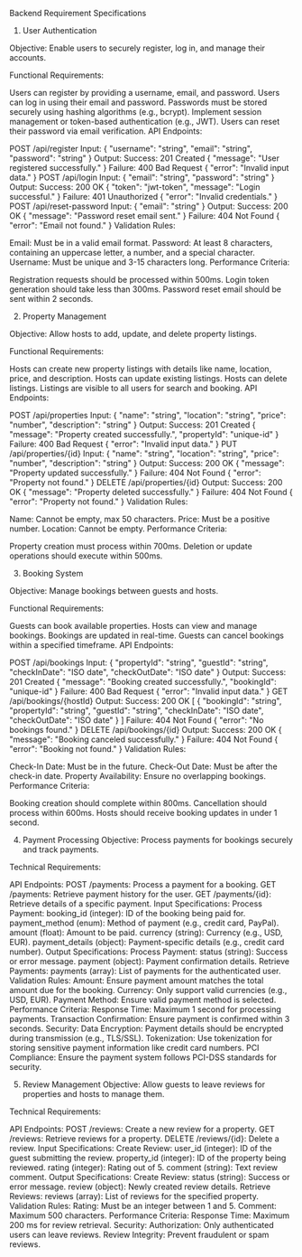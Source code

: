 Backend Requirement Specifications

1. User Authentication

Objective: Enable users to securely register, log in, and manage their accounts.

Functional Requirements:

Users can register by providing a username, email, and password.
Users can log in using their email and password.
Passwords must be stored securely using hashing algorithms (e.g., bcrypt).
Implement session management or token-based authentication (e.g., JWT).
Users can reset their password via email verification.
API Endpoints:

POST /api/register
Input:
{
  "username": "string",
  "email": "string",
  "password": "string"
}
Output:
Success: 201 Created
{
  "message": "User registered successfully."
}
Failure: 400 Bad Request
{
  "error": "Invalid input data."
}
POST /api/login
Input:
{
  "email": "string",
  "password": "string"
}
Output:
Success: 200 OK
{
  "token": "jwt-token",
  "message": "Login successful."
}
Failure: 401 Unauthorized
{
  "error": "Invalid credentials."
}
POST /api/reset-password
Input:
{
  "email": "string"
}
Output:
Success: 200 OK
{
  "message": "Password reset email sent."
}
Failure: 404 Not Found
{
  "error": "Email not found."
}
Validation Rules:

Email: Must be in a valid email format.
Password: At least 8 characters, containing an uppercase letter, a number, and a special character.
Username: Must be unique and 3-15 characters long.
Performance Criteria:

Registration requests should be processed within 500ms.
Login token generation should take less than 300ms.
Password reset email should be sent within 2 seconds.

2. Property Management

Objective: Allow hosts to add, update, and delete property listings.

Functional Requirements:

Hosts can create new property listings with details like name, location, price, and description.
Hosts can update existing listings.
Hosts can delete listings.
Listings are visible to all users for search and booking.
API Endpoints:

POST /api/properties
Input:
{
  "name": "string",
  "location": "string",
  "price": "number",
  "description": "string"
}
Output:
Success: 201 Created
{
  "message": "Property created successfully.",
  "propertyId": "unique-id"
}
Failure: 400 Bad Request
{
  "error": "Invalid input data."
}
PUT /api/properties/{id}
Input:
{
  "name": "string",
  "location": "string",
  "price": "number",
  "description": "string"
}
Output:
Success: 200 OK
{
  "message": "Property updated successfully."
}
Failure: 404 Not Found
{
  "error": "Property not found."
}
DELETE /api/properties/{id}
Output:
Success: 200 OK
{
  "message": "Property deleted successfully."
}
Failure: 404 Not Found
{
  "error": "Property not found."
}
Validation Rules:

Name: Cannot be empty, max 50 characters.
Price: Must be a positive number.
Location: Cannot be empty.
Performance Criteria:

Property creation must process within 700ms.
Deletion or update operations should execute within 500ms.


3. Booking System

Objective: Manage bookings between guests and hosts.

Functional Requirements:

Guests can book available properties.
Hosts can view and manage bookings.
Bookings are updated in real-time.
Guests can cancel bookings within a specified timeframe.
API Endpoints:

POST /api/bookings
Input:
{
  "propertyId": "string",
  "guestId": "string",
  "checkInDate": "ISO date",
  "checkOutDate": "ISO date"
}
Output:
Success: 201 Created
{
  "message": "Booking created successfully.",
  "bookingId": "unique-id"
}
Failure: 400 Bad Request
{
  "error": "Invalid input data."
}
GET /api/bookings/{hostId}
Output:
Success: 200 OK
[
  {
    "bookingId": "string",
    "propertyId": "string",
    "guestId": "string",
    "checkInDate": "ISO date",
    "checkOutDate": "ISO date"
  }
]
Failure: 404 Not Found
{
  "error": "No bookings found."
}
DELETE /api/bookings/{id}
Output:
Success: 200 OK
{
  "message": "Booking canceled successfully."
}
Failure: 404 Not Found
{
  "error": "Booking not found."
}
Validation Rules:

Check-In Date: Must be in the future.
Check-Out Date: Must be after the check-in date.
Property Availability: Ensure no overlapping bookings.
Performance Criteria:

Booking creation should complete within 800ms.
Cancellation should process within 600ms.
Hosts should receive booking updates in under 1 second.

4. Payment Processing
Objective: Process payments for bookings securely and track payments.

Technical Requirements:

API Endpoints:
POST /payments: Process a payment for a booking.
GET /payments: Retrieve payment history for the user.
GET /payments/{id}: Retrieve details of a specific payment.
Input Specifications:
Process Payment:
booking_id (integer): ID of the booking being paid for.
payment_method (enum): Method of payment (e.g., credit card, PayPal).
amount (float): Amount to be paid.
currency (string): Currency (e.g., USD, EUR).
payment_details (object): Payment-specific details (e.g., credit card number).
Output Specifications:
Process Payment:
status (string): Success or error message.
payment (object): Payment confirmation details.
Retrieve Payments:
payments (array): List of payments for the authenticated user.
Validation Rules:
Amount: Ensure payment amount matches the total amount due for the booking.
Currency: Only support valid currencies (e.g., USD, EUR).
Payment Method: Ensure valid payment method is selected.
Performance Criteria:
Response Time: Maximum 1 second for processing payments.
Transaction Confirmation: Ensure payment is confirmed within 3 seconds.
Security:
Data Encryption: Payment details should be encrypted during transmission (e.g., TLS/SSL).
Tokenization: Use tokenization for storing sensitive payment information like credit card numbers.
PCI Compliance: Ensure the payment system follows PCI-DSS standards for security.

5. Review Management
Objective: Allow guests to leave reviews for properties and hosts to manage them.

Technical Requirements:

API Endpoints:
POST /reviews: Create a new review for a property.
GET /reviews: Retrieve reviews for a property.
DELETE /reviews/{id}: Delete a review.
Input Specifications:
Create Review:
user_id (integer): ID of the guest submitting the review.
property_id (integer): ID of the property being reviewed.
rating (integer): Rating out of 5.
comment (string): Text review comment.
Output Specifications:
Create Review:
status (string): Success or error message.
review (object): Newly created review details.
Retrieve Reviews:
reviews (array): List of reviews for the specified property.
Validation Rules:
Rating: Must be an integer between 1 and 5.
Comment: Maximum 500 characters.
Performance Criteria:
Response Time: Maximum 200 ms for review retrieval.
Security:
Authorization: Only authenticated users can leave reviews.
Review Integrity: Prevent fraudulent or spam reviews.
